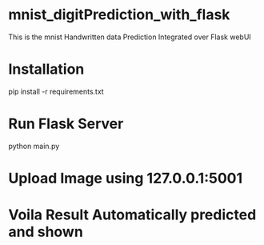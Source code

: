# mnist_digitPrediction_with_flask
This is the mnist Handwritten data Prediction Integrated over Flask webUI
# Installation
pip install -r requirements.txt

# Run Flask Server
python main.py

# Upload Image using 127.0.0.1:5001

# Voila Result Automatically predicted and shown
